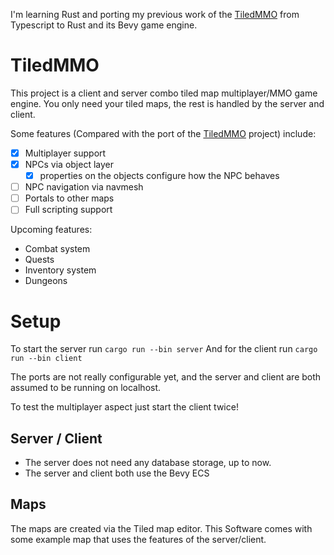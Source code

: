 I'm learning Rust and porting my previous work of the [TiledMMO](https://github.com/Joey92/TiledMMO) from Typescript to Rust and its Bevy game engine.

# TiledMMO

This project is a client and server combo tiled map multiplayer/MMO game engine. You only need your tiled maps, the rest is handled by the server and client.

Some features (Compared with the port of the [TiledMMO](https://github.com/Joey92/TiledMMO) project) include:

- [x] Multiplayer support
- [x] NPCs via object layer
  - [x] properties on the objects configure how the NPC behaves
- [ ] NPC navigation via navmesh
- [ ] Portals to other maps
- [ ] Full scripting support

Upcoming features:

- Combat system
- Quests
- Inventory system
- Dungeons

# Setup

To start the server run `cargo run --bin server`
And for the client run `cargo run --bin client`

The ports are not really configurable yet, and the server and client are both assumed to be running on localhost.

To test the multiplayer aspect just start the client twice!

## Server / Client

- The server does not need any database storage, up to now.
- The server and client both use the Bevy ECS

## Maps

The maps are created via the Tiled map editor. This Software comes with some example map that uses the features of the server/client.
